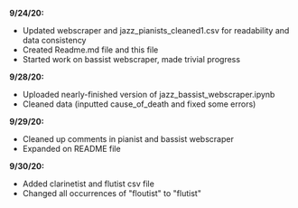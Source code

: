 **9/24/20:**
- Updated webscraper and jazz_pianists_cleaned1.csv for readability and data consistency
- Created Readme.md file and this file
- Started work on bassist webscraper, made trivial progress


**9/28/20:**
- Uploaded nearly-finished version of jazz_bassist_webscraper.ipynb 
- Cleaned data (inputted cause_of_death and fixed some errors)

**9/29/20:**
- Cleaned up comments in pianist and bassist webscraper
- Expanded on README file

**9/30/20:**
- Added clarinetist and flutist csv file
- Changed all occurrences of "floutist" to "flutist"
